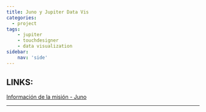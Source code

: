 ```yaml
---
title: Juno y Jupiter Data Vis
categories:
  - project
tags:
    - jupiter
    - touchdesigner
    - data visualization
sidebar:
    nav: 'side'  
---
```

## LINKS:

[Información de la misión - Juno][Juno-Mision-Info]  
  









------------
[Juno-Mision-Info]: https://pds.nasa.gov/ds-view/pds/viewMissionProfile.jsp?MISSION_NAME=JUNO
